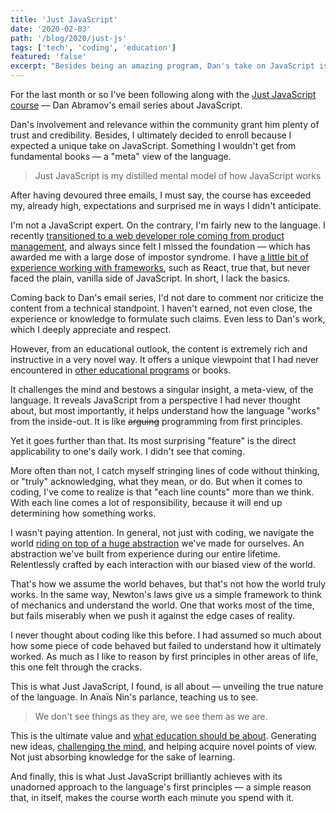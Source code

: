 ```yaml
---
title: 'Just JavaScript'
date: '2020-02-03'
path: '/blog/2020/just-js'
tags: ['tech', 'coding', 'education']
featured: 'false'
excerpt: "Besides being an amazing program, Dan's take on JavaScript is also a masterpiece from an educational standpoint. It ultimately represents what education should be all about: generating new ideas, challenging the mind, and helping you acquire novel points of view."
---
```


For the last month or so I've been following along with the [Just JavaScript course](https://justjavascript.com) — Dan Abramov's email series about JavaScript.

Dan's involvement and relevance within the community grant him plenty of trust and credibility. Besides, I ultimately decided to enroll because I expected a unique take on JavaScript. Something I wouldn't get from fundamental books — a "meta" view of the language.

> Just JavaScript is my distilled mental model of how JavaScript works

After having devoured three emails, I must say, the course has exceeded my, already high, expectations and surprised me in ways I didn't anticipate.

I'm not a JavaScript expert. On the contrary, I'm fairly new to the language. I recently [transitioned to a web developer role coming from product management](/blog/2020/hi-from-gamestry), and always since felt I missed the foundation — which has awarded me with a large dose of impostor syndrome. I have [a little bit of experience working with frameworks](/blog/2018/udacity-rdnd), such as React, true that, but never faced the plain, vanilla side of JavaScript. In short, I lack the basics.

Coming back to Dan's email series, I'd not dare to comment nor criticize the content from a technical standpoint. I haven't earned, not even close, the experience or knowledge to formulate such claims. Even less to Dan's work, which I deeply appreciate and respect.

However, from an educational outlook, the content is extremely rich and instructive in a very novel way. It offers a unique viewpoint that I had never encountered in [other educational programs](/tags/udacity/) or books.

It challenges the mind and bestows a singular insight, a meta-view, of the language. It reveals JavaScript from a perspective I had never thought about, but most importantly, it helps understand how the language "works" from the inside-out. It is like ~~arguing~~ programming from first principles.

Yet it goes further than that. Its most surprising "feature" is the direct applicability to one's daily work. I didn't see that coming.

More often than not, I catch myself stringing lines of code without thinking, or "truly" acknowledging, what they mean, or do. But when it comes to coding, I've come to realize is that "each line counts" more than we think. With each line comes a lot of responsibility, because it will end up determining how something works.

I wasn't paying attention. In general, not just with coding, we navigate the world [riding on top of a huge abstraction](/blog/2018/thinking-fast-and-slow) we've made for ourselves. An abstraction we've built from experience during our entire lifetime. Relentlessly crafted by each interaction with our biased view of the world.

That's how we assume the world behaves, but that's not how the world truly works. In the same way, Newton's laws give us a simple framework to think of mechanics and understand the world. One that works most of the time, but fails miserably when we push it against the edge cases of reality.

I never thought about coding like this before. I had assumed so much about how some piece of code behaved but failed to understand how it ultimately worked. As much as I like to reason by first principles in other areas of life, this one felt through the cracks.

This is what Just JavaScript, I found, is all about — unveiling the true nature of the language. In Anaïs Nin's parlance, teaching us to see.

> We don't see things as they are, we see them as we are.

This is the ultimate value and [what education should be about](/blog/2017/alignment). Generating new ideas, [challenging the mind](/blog/2016/skip-college), and helping acquire novel points of view. Not just absorbing knowledge for the sake of learning.

And finally, this is what Just JavaScript brilliantly achieves with its unadorned approach to the language's first principles — a simple reason that, in itself, makes the course worth each minute you spend with it.
